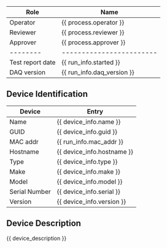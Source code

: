 |  Role  |      Name              |
|--------|------------------------|
|Operator| {{ process.operator }} |
|Reviewer| {{ process.reviewer }} |
|Approver| {{ process.approver }} |
|--------|------------------------|
| Test report date | {{ run_info.started }} |
| DAQ version      | {{ run_info.daq_version }} |

## Device Identification

| Device        | Entry              |
|---------------|--------------------|
| Name          | {{ device_info.name }} |
| GUID          | {{ device_info.guid }} |
| MAC addr      | {{ run_info.mac_addr }} |
| Hostname      | {{ device_info.hostname }} |
| Type          | {{ device_info.type }} |
| Make          | {{ device_info.make }} |
| Model         | {{ device_info.model }} |
| Serial Number | {{ device_info.serial }} |
| Version       | {{ device_info.version }} |

## Device Description

{{ device_description }}
